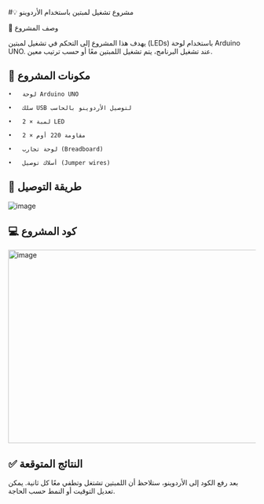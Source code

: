 #💡 مشروع تشغيل لمبتين باستخدام الأردوينو

📌 وصف المشروع

يهدف هذا المشروع إلى التحكم في تشغيل لمبتين (LEDs) باستخدام لوحة Arduino UNO. عند تشغيل البرنامج، يتم تشغيل اللمبتين معًا أو حسب ترتيب معين.

## 🧱 مكونات المشروع

	•	لوحة Arduino UNO
 
	•	سلك USB لتوصيل الأردوينو بالحاسب
 
	•	2 × لمبة LED 
 
 	•	2 × مقاومة 220 أوم
  
	•	لوحة تجارب (Breadboard)
 
	•	أسلاك توصيل (Jumper wires)

 
## 🔌 طريقة التوصيل

![image](https://github.com/user-attachments/assets/e4c9db76-1767-4b2e-a327-5fd3f954047e)

## 💻 كود المشروع

<img width="884" height="394" alt="image" src="https://github.com/user-attachments/assets/627faafe-24d8-4123-9242-cb3fcb2d1bda" />


## ✅ النتائج المتوقعة


بعد رفع الكود إلى الأردوينو، ستلاحظ أن اللمبتين تشتغل وتطفي معًا كل ثانية. يمكن تعديل التوقيت أو النمط حسب الحاجة.
